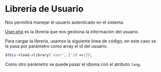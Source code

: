 # Librería de Usuario

Nos permitirá manejar el usuario autenticado en el sistema.

[User.php](../application/libraries/User.php) es la librería que nos gestiona la información del usuario.

Para cargar la librería, usamos la siguiente línea de código, en este caso se le pasa por parámetro como array el id del usuario.
```php 
$this->load->library('user', ['id'=>1]);
```
Como otro parámetro se puede pasar el idioma con el atributo `lang`. 